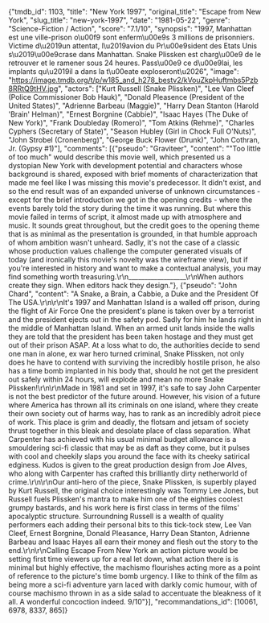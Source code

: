 {"tmdb_id": 1103, "title": "New York 1997", "original_title": "Escape from New York", "slug_title": "new-york-1997", "date": "1981-05-22", "genre": "Science-Fiction / Action", "score": "7.1/10", "synopsis": "1997, Manhattan est une ville-prison o\u00f9 sont enferm\u00e9s 3 millions de prisonniers. Victime d\u2019un attentat, l\u2019avion du Pr\u00e9sident des Etats Unis s\u2019\u00e9crase dans Manhattan. Snake Plissken est charg\u00e9 de le retrouver et le ramener sous 24 heures. Pass\u00e9 ce d\u00e9lai, les implants qu\u2019il a dans la t\u00eate exploseront\u2026", "image": "https://image.tmdb.org/t/p/w185_and_h278_bestv2/kVouZkpHuftmbs5Pzb8RRtQ9tHV.jpg", "actors": ["Kurt Russell (Snake Plissken)", "Lee Van Cleef (Police Commissioner Bob Hauk)", "Donald Pleasence (President of the United States)", "Adrienne Barbeau (Maggie)", "Harry Dean Stanton (Harold 'Brain' Helman)", "Ernest Borgnine (Cabbie)", "Isaac Hayes (The Duke of New York)", "Frank Doubleday (Romero)", "Tom Atkins (Rehme)", "Charles Cyphers (Secretary of State)", "Season Hubley (Girl in Chock Full O'Nuts)", "John Strobel (Cronenberg)", "George Buck Flower (Drunk)", "John Cothran, Jr. (Gypsy #1)"], "comments": [{"pseudo": "Graviteer", "content": "\"Too little of too much\" would describe this movie well, which presented us a dystopian New York with development potential and characters whose background is shared, exposed with brief moments of characterization that made me feel like I was missing this movie's predecessor. It didn't exist, and so the end result was of an expanded universe of unknown circumstances - except for the brief introduction we got in the opening credits - where the events barely told the story during the time it was running. But where this movie failed in terms of script, it almost made up with atmosphere and music. It sounds great throughout, but the credit goes to the opening theme that is as minimal as the presentation is grounded, in that humble approach of whom ambition wasn't unheard. Sadly, it's not the case of a classic whose production values challenge the computer generated visuals of today (and ironically this movie's novelty was the wireframe view), but if you're interested in history and want to make a contextual analysis, you may find something worth treasuring.\r\n__________________\r\nWhen authors create they sign. When editors hack they design."}, {"pseudo": "John Chard", "content": "A Snake, a Brain, a Cabbie, a Duke and the President Of The USA.\r\n\r\nIt's 1997 and Manhattan Island is a walled off prison, during the flight of Air Force One the president's plane is taken over by a terrorist and the president ejects out in the safety pod. Sadly for him he lands right in the middle of Manhattan Island. When an armed unit lands inside the walls they are told that the president has been taken hostage and they must get out of their prison ASAP. At a loss what to do, the authorities decide to send one man in alone, ex war hero turned criminal, Snake Plissken, not only does he have to contend with surviving the incredibly hostile prison, he also has a time bomb implanted in his body that, should he not get the president out safely within 24 hours, will explode and mean no more Snake Plissken!\r\n\r\nMade in 1981 and set in 1997, it's safe to say John Carpenter is not the best predictor of the future around. However, his vision of a future where America has thrown all its criminals on one island, where they create their own society out of harms way, has to rank as an incredibly adroit piece of work. This place is grim and deadly, the flotsam and jetsam of society thrust together in this bleak and desolate place of class separation. What Carpenter has achieved with his usual minimal budget allowance is a smouldering sci-fi classic that may be as daft as they come, but it pulses with cool and cheekily slaps you around the face with its cheeky satirical edginess. Kudos is given to the great production design from Joe Alves, who along with Carpenter has crafted this brilliantly dirty netherworld of crime.\r\n\r\nOur anti-hero of the piece, Snake Plissken, is superbly played by Kurt Russell, the original choice interestingly was Tommy Lee Jones, but Russell fuels Plissken's mantra to make him one of the eighties coolest grumpy bastards, and his work here is first class in terms of the films' apocalyptic structure. Surroundning Russell is a wealth of quality performers each adding their personal bits to this tick-tock stew, Lee Van Cleef, Ernest Borgnine, Donald Pleasance, Harry Dean Stanton, Adrienne Barbeau and Isaac Hayes all earn their money and flesh out the story to the end.\r\n\r\nCalling Escape From New York an action picture would be setting first time viewers up for a real let down, what action there is is minimal but highly effective, the machismo flourishes acting more as a point of reference to the picture's time bomb urgency. I like to think of the film as being more a sci-fi adventure yarn laced with darkly comic humour, with of course machismo thrown in as a side salad to accentuate the bleakness of it all. A wonderful concoction indeed. 9/10"}], "recommandations_id": [10061, 6978, 8337, 865]}